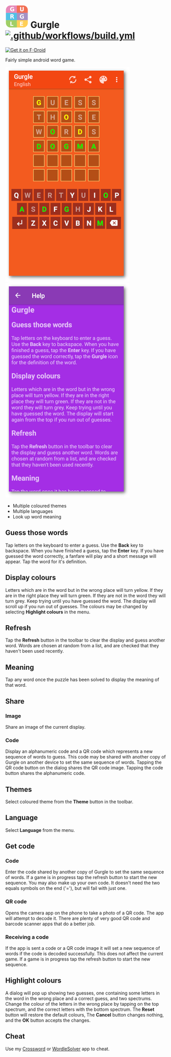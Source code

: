 # ![Logo](src/main/res/drawable-hdpi/ic_launcher.png) Gurgle [![.github/workflows/build.yml](https://github.com/billthefarmer/gurgle/actions/workflows/build.yml/badge.svg)](https://github.com/billthefarmer/gurgle/actions/workflows/build.yml)

[<img src="https://fdroid.gitlab.io/artwork/badge/get-it-on.svg"
     alt="Get it on F-Droid"
     height="80">](https://f-droid.org/packages/org.billthefarmer.gurgle/)

Fairly simple android word game.

![Gurgle](https://github.com/billthefarmer/billthefarmer.github.io/raw/master/images/Gurgle.png) ![Help](https://github.com/billthefarmer/billthefarmer.github.io/raw/master/images/Gurgle-help.png)

 * Multiple coloured themes
 * Multiple languages
 * Look up word meaning

## Guess those words
Tap letters on the keyboard to enter a guess. Use the **Back** key to
backspace. When you have finished a guess, tap the **Enter** key. If
you have guessed the word correctly, a fanfare will play and a short
message will appear. Tap the word for it's definition.

## Display colours
Letters which are in the word but in the wrong place will turn
yellow. If they are in the right place they will turn green. If they
are not in the word they will turn grey. Keep trying until you have
guessed the word. The display will scroll up if you run out of
guesses. The colours may be changed by selecting **Highlight colours**
in the menu.

## Refresh
Tap the **Refresh** button in the toolbar to clear the display and
guess another word. Words are chosen at random from a list, and are
checked that they haven't been used recently.

## Meaning
Tap any word once the puzzle has been solved to display the meaning of
that word.

## Share
### Image
Share an image of the current display.

### Code
Display an alphanumeric code and a QR code which represents a new
sequence of words to guess. This code may be shared with another copy
of Gurgle on another device to set the same sequence of words. Tapping
the QR code button on the dialog shares the QR code image. Tapping the
code button shares the alphanumeric code.

## Themes
Select coloured theme from the **Theme** button in the toolbar.

## Language
Select **Language** from the menu.

## Get code
### Code
Enter the code shared by another copy of Gurgle to set the same
sequence of words. If a game is in progress tap the refresh button to
start the new sequence. You may also make up your own code. It doesn't
need the two equals symbols on the end ('='), but will fail with just
one.

### QR code
Opens the camera app on the phone to take a photo of a QR code. The
app will attempt to decode it. There are plenty of very good QR code
and barcode scanner apps that do a better job.

### Receiving a code
If the app is sent a code or a QR code image it will set a new
sequence of words if the code is decoded successfully. This does not
affect the current game. If a game is in progress tap the refresh
button to start the new sequence.

## Highlight colours
A dialog will pop up showing two guesses, one containing some letters
in the word in the wrong place and a correct guess, and two
spectrums. Change the colour of the letters in the wrong place by
tapping on the top spectrum, and the correct letters with the bottom
spectrum.  The **Reset** button will restore the default colours, The
**Cancel** button changes nothing, and the **OK** button accepts the
changes.

## Cheat
Use my [Crossword](https://github.com/billthefarmer/crossword) or
[WordleSolver](https://github.com/billthefarmer/wordlesolver) app to
cheat.
